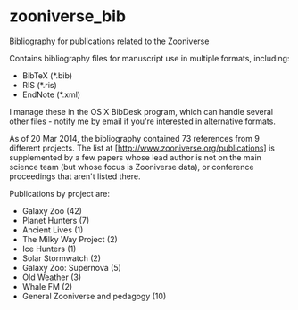 zooniverse_bib
==============

Bibliography for publications related to the Zooniverse

Contains bibliography files for manuscript use in multiple formats, including:

- BibTeX (*.bib)
- RIS (*.ris)
- EndNote (*.xml)

I manage these in the OS X BibDesk program, which can handle several other files - notify me by email if you're interested in alternative formats. 

As of 20 Mar 2014, the bibliography contained 73 references from 9 different projects. The list at [http://www.zooniverse.org/publications] is supplemented by a few papers whose lead author is not on the main science team (but whose focus is Zooniverse data), or conference proceedings that aren't listed there. 

Publications by project are:

- Galaxy Zoo (42)
- Planet Hunters (7)
- Ancient Lives (1)
- The Milky Way Project (2)
- Ice Hunters (1)
- Solar Stormwatch (2)
- Galaxy Zoo: Supernova (5)
- Old Weather (3)
- Whale FM (2)
- General Zooniverse and pedagogy (10)

